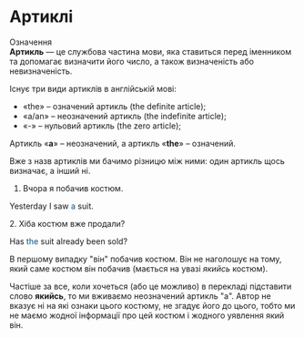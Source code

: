 # Артиклі

<div class="eoz-wrap">
<span class="eoz">Означення</span>
<div class="eoz-text">
<b>Артикль</b> — це службова частина мови, яка ставиться перед iменником та допомагає визначити його число, а також визначенiсть або невизначенiсть.
</div>
</div>

Iснує три види артиклiв в англiйськiй мовi:
* «the» – означений артикль (the definite article);
* «a/an» – неозначений артикль (the indefinite article);
* «-» – нульовий артикль (the zero article);

Артикль «**a**» – неозначений, а артикль «**the**» – означений.

Вже з назв артиклiв ми бачимо рiзницю мiж ними: один артикль щось визначає, а iнший нi.

1. Вчора я побачив костюм.
<p>Yesterday I saw <font color="#0F5181">a</font> suit.</p>
2. Хiба костюм вже продали?
<p>Has <font color="#0F5181">the</font> suit already been sold?</p>

В першому випадку "вiн" побачив костюм. Вiн не наголошує на
тому, який саме костюм вiн побачив (мається на увазi *якийсь* костюм).

Частiше за все, коли хочеться (або це можливо) в перекладi пiдставити слово **якийсь**, то ми вживаємо неозначений артикль "а". Автор не вказує нi на якi ознаки цього костюму, не згадує його до цього, тобто ми не маємо жодної iнформацiї про цей костюм i жодного уявлення який вiн.